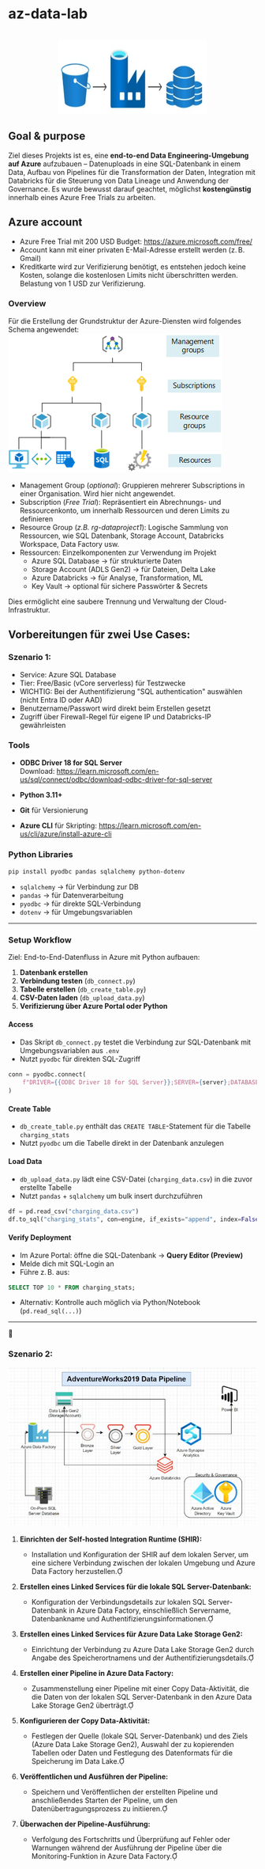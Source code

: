 # az-data-lab

<!-- PROJECT LOGO -->
<br />
<div align="center">
  <a href="">
    <img src="docs/logo.jpg" alt="Logo" width="300" height="150">
  </a>
</div>

## Goal & purpose
Ziel dieses Projekts ist es, eine **end-to-end Data Engineering-Umgebung auf Azure** aufzubauen –  Datenuploads in eine SQL-Datenbank in einem Data, Aufbau von Pipelines für die Transformation der Daten, Integration mit Databricks für die Steuerung von Data Lineage und Anwendung der Governance. Es wurde bewusst darauf geachtet, möglichst **kostengünstig** innerhalb eines Azure Free Trials zu arbeiten.

## Azure account
- Azure Free Trial mit 200 USD Budget: https://azure.microsoft.com/free/
- Account kann mit einer privaten E-Mail-Adresse erstellt werden (z. B. Gmail)
- Kreditkarte wird zur Verifizierung benötigt, es entstehen jedoch keine Kosten, solange die kostenlosen Limits nicht überschritten werden. Belastung von 1 USD zur Verifizierung.

### Overview
Für die Erstellung der Grundstruktur der Azure-Diensten wird folgendes Schema angewendet:
![Process](docs/scope-levels.png)
- Management Group (*optional*): Gruppieren mehrerer Subscriptions in einer Organisation. Wird hier nicht angewendet.
- Subscription (*Free Trial*): Repräsentiert ein Abrechnungs- und Ressourcenkonto, um innerhalb  Ressourcen und deren Limits zu definieren
- Resource Group (*z.B. rg-dataproject1*): Logische Sammlung von Ressourcen, wie SQL Datenbank, Storage Account, Databricks Workspace, Data Factory usw.
- Ressourcen: Einzelkomponenten zur Verwendung im Projekt
  - Azure SQL Database → für strukturierte Daten
  - Storage Account (ADLS Gen2) → für Dateien, Delta Lake
  - Azure Databricks → für Analyse, Transformation, ML
  - Key Vault → optional für sichere Passwörter & Secrets

Dies ermöglicht eine saubere Trennung und Verwaltung der Cloud-Infrastruktur.

## Vorbereitungen für zwei Use Cases:
### Szenario 1: 
- Service: Azure SQL Database
- Tier: Free/Basic (vCore serverless) für Testzwecke
- WICHTIG: Bei der Authentifizierung "SQL authentication" auswählen (nicht Entra ID oder AAD)
- Benutzername/Passwort wird direkt beim Erstellen gesetzt
- Zugriff über Firewall-Regel für eigene IP und Databricks-IP gewährleisten

### Tools

- **ODBC Driver 18 for SQL Server**  
  Download: https://learn.microsoft.com/en-us/sql/connect/odbc/download-odbc-driver-for-sql-server

- **Python 3.11+**
- **Git** für Versionierung
- **Azure CLI** für Skripting: https://learn.microsoft.com/en-us/cli/azure/install-azure-cli

### Python Libraries

```bash
pip install pyodbc pandas sqlalchemy python-dotenv
```

- `sqlalchemy` → für Verbindung zur DB
- `pandas` → für Datenverarbeitung
- `pyodbc` → für direkte SQL-Verbindung
- `dotenv` → für Umgebungsvariablen

---

### Setup Workflow

Ziel: End-to-End-Datenfluss in Azure mit Python aufbauen:

1. **Datenbank erstellen**
2. **Verbindung testen** (`db_connect.py`)
3. **Tabelle erstellen** (`db_create_table.py`)
4. **CSV-Daten laden** (`db_upload_data.py`)
5. **Verifizierung über Azure Portal oder Python**

#### Access

- Das Skript `db_connect.py` testet die Verbindung zur SQL-Datenbank mit Umgebungsvariablen aus `.env`
- Nutzt `pyodbc` für direkten SQL-Zugriff

```python
conn = pyodbc.connect(
    f"DRIVER={{ODBC Driver 18 for SQL Server}};SERVER={server};DATABASE={database};UID={username};PWD={password}"
)
```

#### Create Table

- `db_create_table.py` enthält das `CREATE TABLE`-Statement für die Tabelle `charging_stats`
- Nutzt `pyodbc` um die Tabelle direkt in der Datenbank anzulegen

#### Load Data

- `db_upload_data.py` lädt eine CSV-Datei (`charging_data.csv`) in die zuvor erstellte Tabelle
- Nutzt `pandas` + `sqlalchemy` um bulk insert durchzuführen

```python
df = pd.read_csv("charging_data.csv")
df.to_sql("charging_stats", con=engine, if_exists="append", index=False)
```

#### Verify Deployment

- Im Azure Portal: öffne die SQL-Datenbank → **Query Editor (Preview)**
- Melde dich mit SQL-Login an
- Führe z. B. aus:

```sql
SELECT TOP 10 * FROM charging_stats;
```

- Alternativ: Kontrolle auch möglich via Python/Notebook (`pd.read_sql(...)`)

---

🚀

### Szenario 2:

![Scenario2](docs/scenario2.jpg)

1. **Einrichten der Self-hosted Integration Runtime (SHIR):**
   - Installation und Konfiguration der SHIR auf dem lokalen Server, um eine sichere Verbindung zwischen der lokalen Umgebung und Azure Data Factory herzustellen.

2. **Erstellen eines Linked Services für die lokale SQL Server-Datenbank:**
   - Konfiguration der Verbindungsdetails zur lokalen SQL Server-Datenbank in Azure Data Factory, einschließlich Servername, Datenbankname und Authentifizierungsinformationen.

3. **Erstellen eines Linked Services für Azure Data Lake Storage Gen2:**
   - Einrichtung der Verbindung zu Azure Data Lake Storage Gen2 durch Angabe des Speicherortnamens und der Authentifizierungsdetails.

4. **Erstellen einer Pipeline in Azure Data Factory:**
   - Zusammenstellung einer Pipeline mit einer Copy Data-Aktivität, die die Daten von der lokalen SQL Server-Datenbank in den Azure Data Lake Storage Gen2 überträgt.

5. **Konfigurieren der Copy Data-Aktivität:**
   - Festlegen der Quelle (lokale SQL Server-Datenbank) und des Ziels (Azure Data Lake Storage Gen2), Auswahl der zu kopierenden Tabellen oder Daten und Festlegung des Datenformats für die Speicherung im Data Lake.

6. **Veröffentlichen und Ausführen der Pipeline:**
   - Speichern und Veröffentlichen der erstellten Pipeline und anschließendes Starten der Pipeline, um den Datenübertragungsprozess zu initiieren.

7. **Überwachen der Pipeline-Ausführung:**
   - Verfolgung des Fortschritts und Überprüfung auf Fehler oder Warnungen während der Ausführung der Pipeline über die Monitoring-Funktion in Azure Data Factory.







